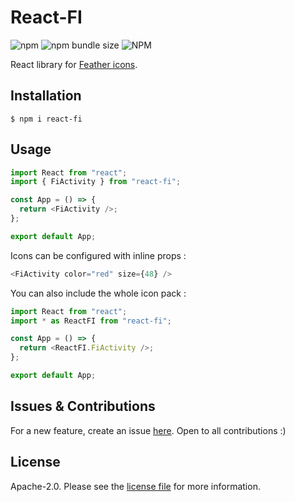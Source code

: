 # React-FI

![npm](https://img.shields.io/npm/v/react-fi)
![npm bundle size](https://img.shields.io/bundlephobia/min/react-fi)
![NPM](https://img.shields.io/npm/l/react-fi)

React library for [Feather icons](https://feathericons.com/).

## Installation

```
$ npm i react-fi
```

## Usage

```javascript
import React from "react";
import { FiActivity } from "react-fi";

const App = () => {
  return <FiActivity />;
};

export default App;
```

Icons can be configured with inline props :

```javascript
<FiActivity color="red" size={48} />
```

You can also include the whole icon pack :

```javascript
import React from "react";
import * as ReactFI from "react-fi";

const App = () => {
  return <ReactFI.FiActivity />;
};

export default App;
```

## Issues & Contributions

For a new feature, create an issue [here](https://github.com/monkeyscript/react-fi/issues). Open to all contributions :)

## License

Apache-2.0. Please see the [license file](https://github.com/monkeyscript/react-fi/blob/master/LICENSE) for more information.
